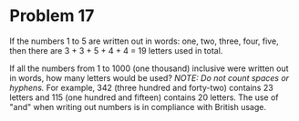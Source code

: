 # Problem 17
If the numbers 1 to 5 are written out in words: one, two, three, four, five, 
then there are 3 + 3 + 5 + 4 + 4 = 19 letters used in total.

If all the numbers from 1 to 1000 (one thousand) inclusive were written out in words, 
how many letters would be used?
*NOTE: Do not count spaces or hyphens.* 
For example, 342 (three hundred and forty-two) contains 23 letters and 115 
(one hundred and fifteen) contains 20 letters. 
The use of "and" when writing out numbers is in compliance with British usage.
